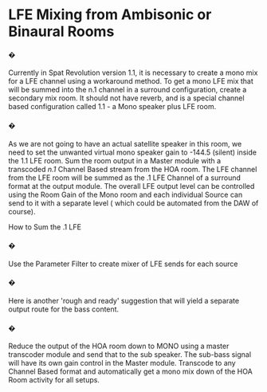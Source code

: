 # LFE Mixing from Ambisonic or Binaural Rooms

#### �

Currently in Spat Revolution version 1.1, it is necessary to create a mono mix for a
LFE channel using a workaround method. To get a mono LFE mix that will be
summed into the n.1 channel in a surround configuration, create a secondary mix
room. It should not have reverb, and is a special channel based configuration
called 1.1 - a Mono speaker plus LFE room.


#### �

As we are not going to have an actual satellite speaker in this room, we need to set
the unwanted virtual mono speaker gain to -144.5 (silent) inside the 1.1 LFE room.
Sum the room output in a Master module with a transcoded _n.1_ Channel Based
stream from the HOA room. The LFE channel from the LFE room will be summed as
the .1 LFE Channel of a surround format at the output module. The overall LFE
output level can be controlled using the Room Gain of the Mono room and each
individual Source can send to it with a separate level ( which could be automated
from the DAW of course).



How to Sum the .1 LFE
#### �



Use the Parameter Filter to create mixer of LFE sends for each source
#### �


Here is another 'rough and ready' suggestion that will yield a separate output route
for the bass content.

#### �

Reduce the output of the HOA room down to MONO using a master transcoder
module and send that to the sub speaker. The sub-bass signal will have its own
gain control in the Master module. Transcode to any Channel Based format and automatically get a mono mix down of the HOA Room activity for all setups.
